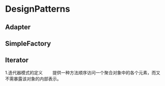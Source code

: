 # DesignPatterns

## Adapter

## SimpleFactory

## Iterator
1.迭代器模式的定义
&emsp;&emsp;提供一种方法顺序访问一个聚合对象中的各个元素，而又不需暴露该对象的内部表示。


